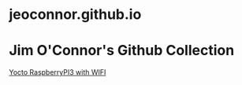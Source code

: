 # jeoconnor.github.io
# Jim O'Connor's Github Collection

[Yocto RaspberryPI3 with WIFI](yocto-rpi3-wifi.md)

